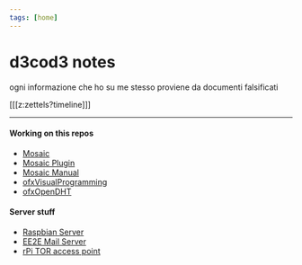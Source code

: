 ```yaml
---
tags: [home]
---
```


# d3cod3 notes

ogni informazione che ho su me stesso proviene da documenti falsificati



[[[z:zettels?timeline]]]

---

#### Working on this repos

  - [Mosaic](https://github.com/d3cod3/Mosaic)
  - [Mosaic Plugin](https://github.com/d3cod3/Mosaic-Plugin)
  - [Mosaic Manual](https://github.com/d3cod3/Mosaic-Manual)
  - [ofxVisualProgramming](https://github.com/d3cod3/ofxVisualProgramming)
  - [ofxOpenDHT](https://github.com/d3cod3/ofxOpenDHT)
  
#### Server stuff

  - [Raspbian Server](https://github.com/d3cod3/raspbian-server)
  - [EE2E Mail Server](https://github.com/d3cod3/EndtoEndEncryptedMailServer)
  - [rPi TOR access point](https://github.com/d3cod3/SecTorPi)
